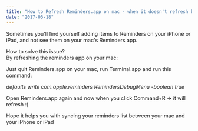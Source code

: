 ```yaml
---
title: "How to Refresh Reminders.app on mac - when it doesn't refresh by itself"
date: "2017-06-18"
---
```


Sometimes you'll find yourself adding items to Reminders on your iPhone or iPad, and not see them on your mac's Reminders app.  
  
How to solve this issue?  
By refreshing the reminders app on your mac:  
  
Just quit Reminders.app on your mac, run Terminal.app and run this command:  

  

_defaults write com.apple.reminders RemindersDebugMenu -boolean true_

Open Reminders.app again and now when you click Command+R -> it will refresh :)

  

Hope it helps you with syncing your reminders list between your mac and your iPhone or iPad
